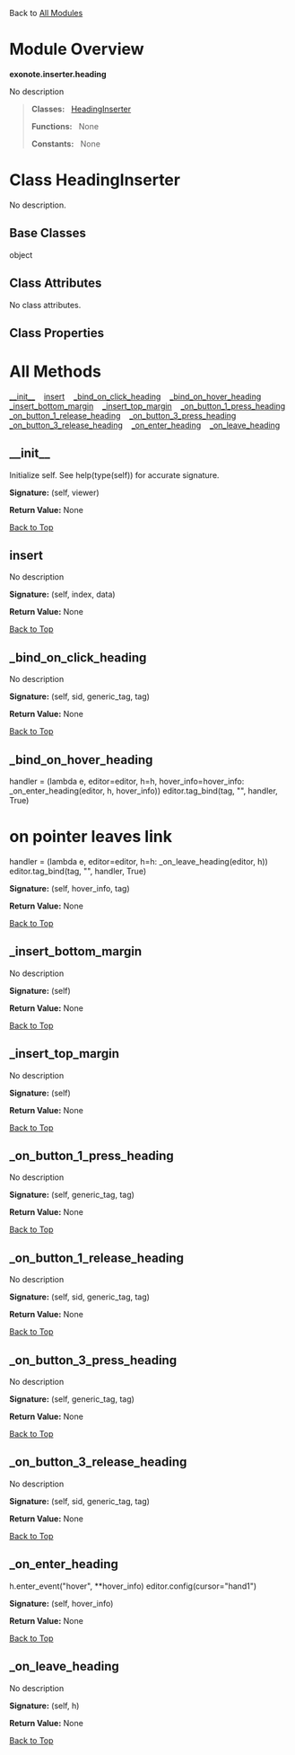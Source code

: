 Back to [All Modules](https://github.com/pyrustic/exonote/blob/master/docs/modules/README.md#readme)

# Module Overview

**exonote.inserter.heading**
 
No description

> **Classes:** &nbsp; [HeadingInserter](https://github.com/pyrustic/exonote/blob/master/docs/modules/content/exonote.inserter.heading/content/classes/HeadingInserter.md#class-headinginserter)
>
> **Functions:** &nbsp; None
>
> **Constants:** &nbsp; None

# Class HeadingInserter
No description.

## Base Classes
object

## Class Attributes
No class attributes.

## Class Properties


# All Methods
[\_\_init\_\_](#__init__) &nbsp;&nbsp; [insert](#insert) &nbsp;&nbsp; [\_bind\_on\_click\_heading](#_bind_on_click_heading) &nbsp;&nbsp; [\_bind\_on\_hover\_heading](#_bind_on_hover_heading) &nbsp;&nbsp; [\_insert\_bottom\_margin](#_insert_bottom_margin) &nbsp;&nbsp; [\_insert\_top\_margin](#_insert_top_margin) &nbsp;&nbsp; [\_on\_button\_1\_press\_heading](#_on_button_1_press_heading) &nbsp;&nbsp; [\_on\_button\_1\_release\_heading](#_on_button_1_release_heading) &nbsp;&nbsp; [\_on\_button\_3\_press\_heading](#_on_button_3_press_heading) &nbsp;&nbsp; [\_on\_button\_3\_release\_heading](#_on_button_3_release_heading) &nbsp;&nbsp; [\_on\_enter\_heading](#_on_enter_heading) &nbsp;&nbsp; [\_on\_leave\_heading](#_on_leave_heading)

## \_\_init\_\_
Initialize self.  See help(type(self)) for accurate signature.



**Signature:** (self, viewer)





**Return Value:** None

[Back to Top](#module-overview)


## insert
No description



**Signature:** (self, index, data)





**Return Value:** None

[Back to Top](#module-overview)


## \_bind\_on\_click\_heading
No description



**Signature:** (self, sid, generic\_tag, tag)





**Return Value:** None

[Back to Top](#module-overview)


## \_bind\_on\_hover\_heading
handler = (lambda e, editor=editor, h=h, hover_info=hover_info:
           _on_enter_heading(editor, h, hover_info))
editor.tag_bind(tag, "<Enter>", handler, True)
# on pointer leaves link
handler = (lambda e, editor=editor, h=h:
           _on_leave_heading(editor, h))
editor.tag_bind(tag, "<Leave>", handler, True)



**Signature:** (self, hover\_info, tag)





**Return Value:** None

[Back to Top](#module-overview)


## \_insert\_bottom\_margin
No description



**Signature:** (self)





**Return Value:** None

[Back to Top](#module-overview)


## \_insert\_top\_margin
No description



**Signature:** (self)





**Return Value:** None

[Back to Top](#module-overview)


## \_on\_button\_1\_press\_heading
No description



**Signature:** (self, generic\_tag, tag)





**Return Value:** None

[Back to Top](#module-overview)


## \_on\_button\_1\_release\_heading
No description



**Signature:** (self, sid, generic\_tag, tag)





**Return Value:** None

[Back to Top](#module-overview)


## \_on\_button\_3\_press\_heading
No description



**Signature:** (self, generic\_tag, tag)





**Return Value:** None

[Back to Top](#module-overview)


## \_on\_button\_3\_release\_heading
No description



**Signature:** (self, sid, generic\_tag, tag)





**Return Value:** None

[Back to Top](#module-overview)


## \_on\_enter\_heading
h.enter_event("hover", **hover_info)
editor.config(cursor="hand1")



**Signature:** (self, hover\_info)





**Return Value:** None

[Back to Top](#module-overview)


## \_on\_leave\_heading
No description



**Signature:** (self, h)





**Return Value:** None

[Back to Top](#module-overview)



